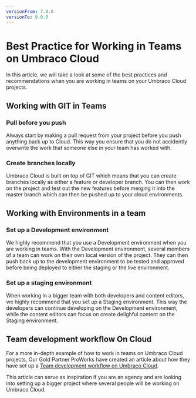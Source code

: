 ```yaml
---
versionFrom: 7.0.0
versionTo: 9.0.0
---
```

# Best Practice for Working in Teams on Umbraco Cloud

In this article, we will take a look at some of the best practices and recommendations when you are working in teams on your Umbraco Cloud projects.

## Working with GIT in Teams

### Pull before you push

Always start by making a pull request from your project before you push anything back up to Cloud. This way you ensure that you do not accidently overwrite the work that someone else in your team has worked with.

### Create branches locally

Umbraco Cloud is built on top of GIT which means that you can create branches locally as either a feature or developer branch. You can then work on the project and test out the new features before merging it into the master branch which can then be pushed up to your cloud environments.

## Working with Environments in a team

### Set up a Development environment

We highly recommend that you use a Development environment when you are working in teams. With the Development environment, several members of a team can work on their own local version of the project. They can then push back up to the development environment to be tested and approved before being deployed to either the staging or the live environment.

### Set up a staging environment

When working in a bigger team with both developers and content editors, we highly recommend that you set up a Staging environment. This way the developers can continue developing on the Development environment, while the content editors can focus on create delighful content on the Staging environment.

## Team development workflow On Cloud

For a more in-depth example of how to work in teams on Umbraco Cloud projects, Our Gold Partner ProWorks have created an article about how they have set up a [Team development workflow on Umbraco Cloud](https://skrift.io/issues/integrating-umbraco-cloud-with-team-development-workflow/).

This article can serve as inspiration if you are an agency and are looking into setting up a bigger project where several people will be working on Umbraco Cloud.
